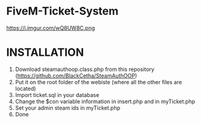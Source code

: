 # FiveM-Ticket-System

https://i.imgur.com/wQ8UW8C.png

# INSTALLATION
1) Download steamauthoop.class.php from this repository (https://github.com/BlackCetha/SteamAuthOOP)
2) Put it on the root folder of the webiste (where all the other files are located)
3) Import ticket.sql in your database
4) Change the $con variable information in insert.php and in myTicket.php
5) Set your admin steam ids in myTicket.php
6) Done
